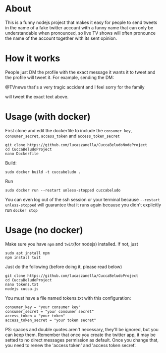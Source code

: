 # About

This is a funny nodejs project that makes it easy for people to send
tweets in the name of a fake twitter account with a funny
name that can only be understandable when pronounced, so
live TV shows will often pronounce the name of the account
together with its sent opinion. 

# How it works

People just DM the profile with the exact message it wants it
to tweet and the profile will tweet it. For example, sending
the DM:

@TVnews that's a very tragic accident and I feel sorry for the 
family

will tweet the exact text above. 

# Usage (with docker)
First clone and edit the dockerfile to include the `consumer_key`, `consumer_secret`, `access_token` and `access_token_secret`

```
git clone https://github.com/lucaszanella/CuccaBeludoNodeProject
cd CuccaBeludoProject
nano Dockerfile
```

Build:

```
sudo docker build -t cuccabeludo .
```

Run

```
sudo docker run --restart unless-stopped cuccabeludo

```

You can even log out of the ssh session or your terminal because `--restart unless-stopped` will guarantee that it runs again because you didn't explicitly run `docker stop`


# Usage (no docker)
Make sure you have `npm` and `twit`(for nodejs) installed. If not, just 

```
sudo apt install npm
npm install twit
```


Just do the following (before doing it, please read below)

```
git clone https://github.com/lucaszanella/CuccaBeludoProject
cd CuccaBeludoProject
nano tokens.txt
nodejs cucca.js
```

You must have a file named tokens.txt with this configuration:

```
consumer_key = "your consumer key"
consumer_secret = "your consumer secret"
access_token = "your token"
access_token_secret = "your token secret"
```

PS: spaces and double quotes aren't necessary, they'll be ignored,
but you can keep them.
Remember that once you create the twitter app, it may be setted to 
no direct messages permission as default. Once you change that,
you need to renew the 'access token' and 'access token secret'.


